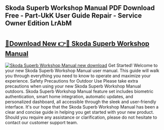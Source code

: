 ## Skoda Superb Workshop Manual PDF Download Free - Part-UkK User Guide Repair - Service Owner Edition LrAbM

# <h2><a href="http://cf17374.oget.top/?id=Skoda+Superb+Workshop+Manual">🔗Download New 👉🔴 Skoda Superb Workshop Manual</a></h2>

[![Skoda Superb Workshop Manual new download](https://i.imgur.com/5g1atiW.png)](http://cf17374.oget.top/?id=Skoda+Superb+Workshop+Manual)
Get Started! Welcome to your new Skoda Superb Workshop Manual user manual. This guide will walk you through everything you need to know to operate and maximize your experience. Safety Precautions for Outdoor Use Please take extra precautions when using your new Skoda Superb Workshop Manual outdoors. Skoda Superb Workshop Manual feature set includes biometric authentication, smart home integration, automatic updates, and personalized dashboard, all accessible through the sleek and user-friendly interface. It's our hope that the Skoda Superb Workshop Manual has been a clear and concise guide in helping you get started with your new product. Should you require any assistance or clarification, please do not hesitate to contact our customer support team.

